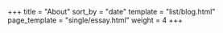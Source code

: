 +++
title = "About"
sort_by = "date"
template = "list/blog.html"
page_template = "single/essay.html"
weight = 4
+++
